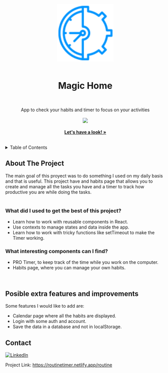 <!-- PROJECT LOGO -->
<br />
<div align="center">
  <a href="https://amiguelmoreno.github.io/MagicHome/">
    <img src="public/icons/favicon.png" alt="Logo" width="180">
  </a>
  <br />
  <br />
  <h1>Magic Home</h1>
  <br />
  <p align="center">
    App to check your habits and timer to focus on your activities
     <br />
     <br />
  <a href="#">
    <img src="https://skillicons.dev/icons?i=html,css,tailwind,js,react" />
  </a>
    <br />
    <br />
    <a href="https://routinetimer.netlify.app/routine"><strong>Let's have a look! »</strong></a>
    <br />
    <br />
  </p>
</div>

<!-- TABLE OF CONTENTS -->
<details>
  <summary>Table of Contents</summary>
  <ol>
    <li>
      <a href="#about-the-project">About The Project</a>
    </li>
    <li>
      <a href="#posible-extra-features-and-improvements">Posible extra features and improvements</a>
    </li>
    <li><a href="#contact">Contact</a></li>
  </ol>
</details>


<!-- ABOUT THE PROJECT -->
## About The Project

The main goal of this proyect was to do something I used on my daily basis and that is useful. This project have and habits page that allows you to create and manage all the tasks you have and a timer to track how productive you are while doing the tasks.
<br />
<br />
### What did I used to get the best of this project?

  * Learn how to work with reusable components in React.
  * Use contexts to manage states and data inside the app.
  * Learn how to work with tricky functions like setTimeout to make the Timer working.

### What interesting components can I find?
    
   * PRO Timer, to keep track of the time while you work on the computer.
   * Habits page, where you can manage your own habits.

<br />

## Posible extra features and improvements

Some features I would like to add are:

 * Calendar page where all the habits are displayed.
 * Login with some auth and account.
 * Save the data in a database and not in localStorage.


<!-- CONTACT -->
## Contact

[![LinkedIn][linkedin-shield]][linkedin-url] 

Project Link: https://routinetimer.netlify.app/routine


<!-- MARKDOWN LINKS & IMAGES -->
<!-- https://www.markdownguide.org/basic-syntax/#reference-style-links -->
[linkedin-shield]: https://img.shields.io/badge/-LinkedIn-black.svg?style=for-the-badge&logo=linkedin&colorB=555
[linkedin-url]: https://www.linkedin.com/in/miguelmoreno00/
